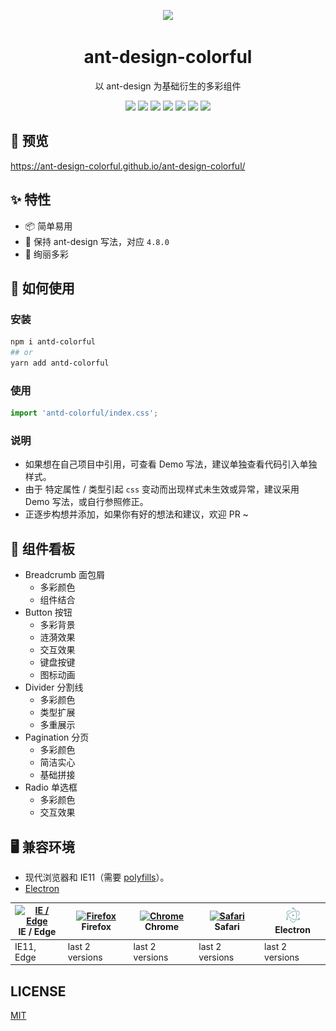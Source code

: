 <p align="center">
  <a href="https://ant-design-colorful.github.io/ant-design-colorful/">
    <img width="200" src="https://avatars1.githubusercontent.com/u/73024040?s=200&v=4">
  </a>
</p>

<h1 align="center">ant-design-colorful</h1>

<div align="center">

以 ant-design 为基础衍生的多彩组件

[![](https://img.shields.io/badge/based%20on-ant--design-%231890ff?style=flat-square)](https://github.com/ant-design/ant-design)
[![](https://img.shields.io/badge/docs%20by-dumi-%239254de?style=flat-square)](https://github.com/umijs/dumi)
[![](https://img.shields.io/github/contributors/ant-design-colorful/ant-design-colorful?style=flat-square&color=%23389e0d)](https://github.com/ant-design-colorful/ant-design-colorful/graphs/contributors)
![](https://img.shields.io/github/last-commit/ant-design-colorful/ant-design-colorful?color=%2308979c&style=flat-square)
![](https://img.shields.io/github/stars/ant-design-colorful/ant-design-colorful?style=flat-square&color=%23ff7875)
[![](https://img.shields.io/npm/v/antd-colorful?color=1d39c4&style=flat-square)](https://www.npmjs.com/package/antd-colorful)
[![](https://img.shields.io/npm/dt/antd-colorful?color=ff69b4&style=flat-square)](https://www.npmjs.com/package/antd-colorful)

</div>

## 📒 预览

https://ant-design-colorful.github.io/ant-design-colorful/

## ✨ 特性

- 📦 简单易用
- 🌈 保持 ant-design 写法，对应 `4.8.0`
- 🎨 绚丽多彩

## 📍 如何使用

### 安装

```bash
npm i antd-colorful
## or
yarn add antd-colorful
```

### 使用

```js
import 'antd-colorful/index.css';
```

### 说明

- 如果想在自己项目中引用，可查看 Demo 写法，建议单独查看代码引入单独样式。
- 由于 特定属性 / 类型引起 `css` 变动而出现样式未生效或异常，建议采用 Demo 写法，或自行参照修正。
- 正逐步构想并添加，如果你有好的想法和建议，欢迎 PR ~

## 📐 组件看板

- Breadcrumb 面包屑
  - 多彩颜色
  - 组件结合
- Button 按钮
  - 多彩背景
  - 涟漪效果
  - 交互效果
  - 键盘按键
  - 图标动画
- Divider 分割线
  - 多彩颜色
  - 类型扩展
  - 多重展示
- Pagination 分页
  - 多彩颜色
  - 简洁实心
  - 基础拼接
- Radio 单选框
  - 多彩颜色
  - 交互效果

## 🖥 兼容环境

- 现代浏览器和 IE11（需要 [polyfills](https://ant.design/docs/react/getting-started-cn#兼容性)）。
- [Electron](https://www.electronjs.org/)

| [<img src="https://raw.githubusercontent.com/alrra/browser-logos/master/src/edge/edge_48x48.png" alt="IE / Edge" width="24px" height="24px" />](http://godban.github.io/browsers-support-badges/)<br>IE / Edge | [<img src="https://raw.githubusercontent.com/alrra/browser-logos/master/src/firefox/firefox_48x48.png" alt="Firefox" width="24px" height="24px" />](http://godban.github.io/browsers-support-badges/)<br>Firefox | [<img src="https://raw.githubusercontent.com/alrra/browser-logos/master/src/chrome/chrome_48x48.png" alt="Chrome" width="24px" height="24px" />](http://godban.github.io/browsers-support-badges/)<br>Chrome | [<img src="https://raw.githubusercontent.com/alrra/browser-logos/master/src/safari/safari_48x48.png" alt="Safari" width="24px" height="24px" />](http://godban.github.io/browsers-support-badges/)<br>Safari | [<img src="https://raw.githubusercontent.com/alrra/browser-logos/master/src/electron/electron_48x48.png" alt="Electron" width="24px" height="24px" />](http://godban.github.io/browsers-support-badges/)<br>Electron |
| -------------------------------------------------------------------------------------------------------------------------------------------------------------------------------------------------------------- | ---------------------------------------------------------------------------------------------------------------------------------------------------------------------------------------------------------------- | ------------------------------------------------------------------------------------------------------------------------------------------------------------------------------------------------------------ | ------------------------------------------------------------------------------------------------------------------------------------------------------------------------------------------------------------ | -------------------------------------------------------------------------------------------------------------------------------------------------------------------------------------------------------------------- |
| IE11, Edge                                                                                                                                                                                                     | last 2 versions                                                                                                                                                                                                  | last 2 versions                                                                                                                                                                                              | last 2 versions                                                                                                                                                                                              | last 2 versions                                                                                                                                                                                                      |

## LICENSE

[MIT](https://github.com/ant-design-colorful/ant-design-colorful/blob/main/LICENSE)
